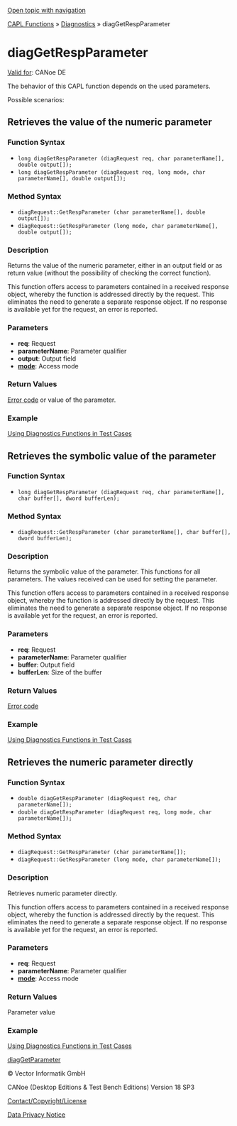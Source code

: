 [Open topic with navigation](../../../../../CANoeDEFamily.htm#Topics/CAPLFunctions/Diagnostics/Functions/CAPLfunctionDiagGetRespParameter.md)

[CAPL Functions](../../CAPLfunctions.md) » [Diagnostics](../CAPLfunctionsDiagnosticsOverview.md) » diagGetRespParameter

# diagGetRespParameter

[Valid for](../../../Shared/FeatureAvailability.md): CANoe DE

The behavior of this CAPL function depends on the used parameters.

Possible scenarios:

## Retrieves the value of the numeric parameter

### Function Syntax

- `long diagGetRespParameter (diagRequest req, char parameterName[], double output[]);`
- `long diagGetRespParameter (diagRequest req, long mode, char parameterName[], double output[]);`

### Method Syntax

- `diagRequest::GetRespParameter (char parameterName[], double output[]);`
- `diagRequest::GetRespParameter (long mode, char parameterName[], double output[]);`

### Description

Returns the value of the numeric parameter, either in an output field or as return value (without the possibility of checking the correct function).

This function offers access to parameters contained in a received response object, whereby the function is addressed directly by the request. This eliminates the need to generate a separate response object. If no response is available yet for the request, an error is reported.

### Parameters

- **req**: Request
- **parameterName**: Parameter qualifier
- **output**: Output field
- **[mode](../CAPLfunctionsDiagnosticsAccessMode.md)**: Access mode

### Return Values

[Error code](../CAPLfunctionsDiagnosticsErrorCode.md) or value of the parameter.

### Example

[Using Diagnostics Functions in Test Cases](../CAPLfunctionsDiagnosticsUsingFunctionTestCase.md)

## Retrieves the symbolic value of the parameter

### Function Syntax

- `long diagGetRespParameter (diagRequest req, char parameterName[], char buffer[], dword bufferLen);`

### Method Syntax

- `diagRequest::GetRespParameter (char parameterName[], char buffer[], dword bufferLen);`

### Description

Returns the symbolic value of the parameter. This functions for all parameters. The values received can be used for setting the parameter.

This function offers access to parameters contained in a received response object, whereby the function is addressed directly by the request. This eliminates the need to generate a separate response object. If no response is available yet for the request, an error is reported.

### Parameters

- **req**: Request
- **parameterName**: Parameter qualifier
- **buffer**: Output field
- **bufferLen**: Size of the buffer

### Return Values

[Error code](../CAPLfunctionsDiagnosticsErrorCode.md)

### Example

[Using Diagnostics Functions in Test Cases](../CAPLfunctionsDiagnosticsUsingFunctionTestCase.md)

## Retrieves the numeric parameter directly

### Function Syntax

- `double diagGetRespParameter (diagRequest req, char parameterName[]);`
- `double diagGetRespParameter (diagRequest req, long mode, char parameterName[]);`

### Method Syntax

- `diagRequest::GetRespParameter (char parameterName[]);`
- `diagRequest::GetRespParameter (long mode, char parameterName[]);`

### Description

Retrieves numeric parameter directly.

This function offers access to parameters contained in a received response object, whereby the function is addressed directly by the request. This eliminates the need to generate a separate response object. If no response is available yet for the request, an error is reported.

### Parameters

- **req**: Request
- **parameterName**: Parameter qualifier
- **[mode](../CAPLfunctionsDiagnosticsAccessMode.md)**: Access mode

### Return Values

Parameter value

### Example

[Using Diagnostics Functions in Test Cases](../CAPLfunctionsDiagnosticsUsingFunctionTestCase.md)

[diagGetParameter](CAPLfunctionDiagGetParameter.md)

© Vector Informatik GmbH

CANoe (Desktop Editions & Test Bench Editions) Version 18 SP3

[Contact/Copyright/License](../../../Shared/ContactCopyrightLicense.md)

[Data Privacy Notice](https://www.vector.com/int/en/company/get-info/privacy-policy/)